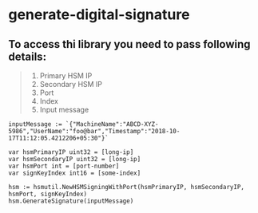 # generate-digital-signature

## To access thi library you need to pass following details:
  > 1. Primary HSM IP
  > 2. Secondary HSM IP
  > 3. Port
  > 4. Index
  > 5. Input message

	inputMessage := `{"MachineName":"ABCD-XYZ-5986","UserName":"foo@bar","Timestamp":"2018-10-17T11:12:05.4212206+05:30"}`
	
	var hsmPrimaryIP uint32 = [long-ip]
	var hsmSecondaryIP uint32 = [long-ip]
	var hsmPort int = [port-number]
	var signKeyIndex int16 = [some-index]

	hsm := hsmutil.NewHSMSigningWithPort(hsmPrimaryIP, hsmSecondaryIP, hsmPort, signKeyIndex)
	hsm.GenerateSignature(inputMessage)
